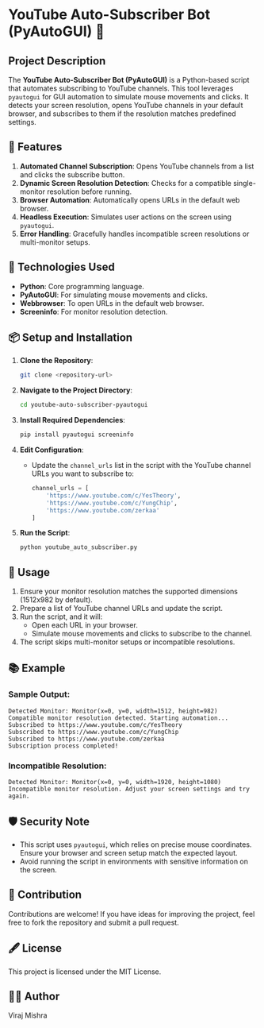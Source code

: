 # YouTube Auto-Subscriber Bot (PyAutoGUI) 🎥

## Project Description

The **YouTube Auto-Subscriber Bot (PyAutoGUI)** is a Python-based script that automates subscribing to YouTube channels. This tool leverages `pyautogui` for GUI automation to simulate mouse movements and clicks. It detects your screen resolution, opens YouTube channels in your default browser, and subscribes to them if the resolution matches predefined settings.

## 🚀 Features

1. **Automated Channel Subscription**: Opens YouTube channels from a list and clicks the subscribe button.
2. **Dynamic Screen Resolution Detection**: Checks for a compatible single-monitor resolution before running.
3. **Browser Automation**: Automatically opens URLs in the default web browser.
4. **Headless Execution**: Simulates user actions on the screen using `pyautogui`.
5. **Error Handling**: Gracefully handles incompatible screen resolutions or multi-monitor setups.

## 🔧 Technologies Used

- **Python**: Core programming language.
- **PyAutoGUI**: For simulating mouse movements and clicks.
- **Webbrowser**: To open URLs in the default web browser.
- **Screeninfo**: For monitor resolution detection.

## 📦 Setup and Installation

1. **Clone the Repository**:
    ```bash
    git clone <repository-url>
    ```
2. **Navigate to the Project Directory**:
    ```bash
    cd youtube-auto-subscriber-pyautogui
    ```
3. **Install Required Dependencies**:
    ```bash
    pip install pyautogui screeninfo
    ```

4. **Edit Configuration**:
    - Update the `channel_urls` list in the script with the YouTube channel URLs you want to subscribe to:
      ```python
      channel_urls = [
          'https://www.youtube.com/c/YesTheory',
          'https://www.youtube.com/c/YungChip',
          'https://www.youtube.com/zerkaa'
      ]
      ```

5. **Run the Script**:
    ```bash
    python youtube_auto_subscriber.py
    ```

## 🔹 Usage

1. Ensure your monitor resolution matches the supported dimensions (1512x982 by default).
2. Prepare a list of YouTube channel URLs and update the script.
3. Run the script, and it will:
    - Open each URL in your browser.
    - Simulate mouse movements and clicks to subscribe to the channel.
4. The script skips multi-monitor setups or incompatible resolutions.

## 📚 Example

### Sample Output:
```
Detected Monitor: Monitor(x=0, y=0, width=1512, height=982)
Compatible monitor resolution detected. Starting automation...
Subscribed to https://www.youtube.com/c/YesTheory
Subscribed to https://www.youtube.com/c/YungChip
Subscribed to https://www.youtube.com/zerkaa
Subscription process completed!
```

### Incompatible Resolution:
```
Detected Monitor: Monitor(x=0, y=0, width=1920, height=1080)
Incompatible monitor resolution. Adjust your screen settings and try again.
```

## 🛡️ Security Note

- This script uses `pyautogui`, which relies on precise mouse coordinates. Ensure your browser and screen setup match the expected layout.
- Avoid running the script in environments with sensitive information on the screen.

## 🤝 Contribution

Contributions are welcome! If you have ideas for improving the project, feel free to fork the repository and submit a pull request.

## 🖋️ License

This project is licensed under the MIT License.

## 👨‍💻 Author

Viraj Mishra

